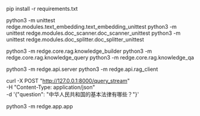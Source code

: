 pip install -r requirements.txt

python3 -m unittest redge.modules.text_embedding.text_embedding_unittest
python3 -m unittest redge.modules.doc_scanner.doc_scanner_unittest
python3 -m unittest redge.modules.doc_splitter.doc_splitter_unittest

python3 -m redge.core.rag.knowledge_builder
python3 -m redge.core.rag.knowledge_query
python3 -m redge.core.rag.knowledge_qa

python3 -m redge.api.server
python3 -m redge.api.rag_client

curl -X POST "http://127.0.0.1:8000/query_stream" \
     -H "Content-Type: application/json" \
     -d '{"question": "中华人民共和国的基本法律有哪些？"}'

python3 -m redge.app.app